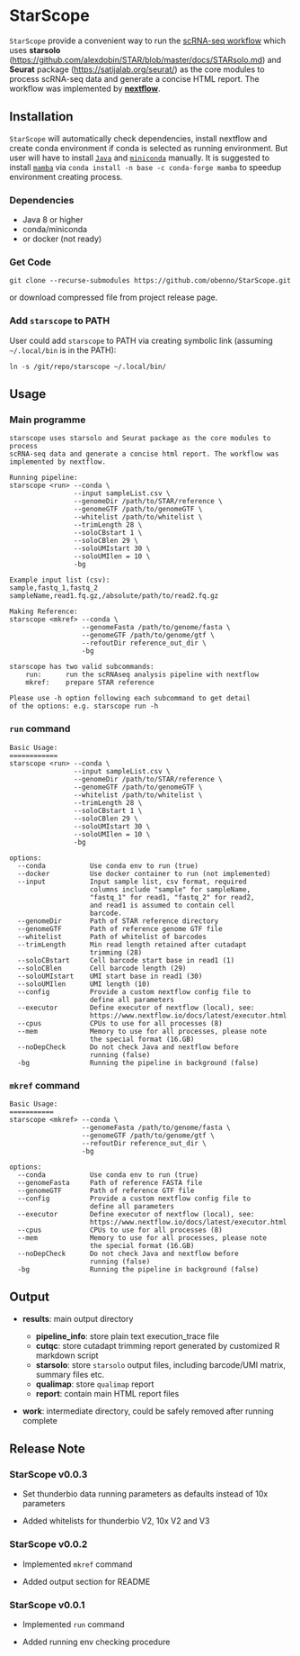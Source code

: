 # StarScope

`StarScope` provide a convenient way to run the 
[scRNA-seq workflow](https://github.com/obenno/scRNA-seq)
which uses **starsolo** (https://github.com/alexdobin/STAR/blob/master/docs/STARsolo.md) 
and **Seurat** package (https://satijalab.org/seurat/) as the core modules to process scRNA-seq
data and generate a concise HTML report. 
The workflow was implemented by [**nextflow**](https://www.nextflow.io/).

## Installation

`StarScope` will automatically check dependencies, install nextflow and
create conda environment if conda is selected as running environment. 
But user will have to install [`Java`](https://openjdk.java.net/install/) and 
[`miniconda`](https://docs.conda.io/en/latest/miniconda.html) 
manually. It is suggested to install
[`mamba`](https://mamba.readthedocs.io/en/latest/installation.html) 
via `conda install -n base -c conda-forge mamba` to speedup environment
creating process.

### Dependencies

- Java 8 or higher
- conda/miniconda
- or docker (not ready)

### Get Code

```
git clone --recurse-submodules https://github.com/obenno/StarScope.git
```

or download compressed file from project release page.

### Add `starscope` to PATH

User could add `starscope` to PATH via creating
symbolic link (assuming `~/.local/bin` is in the PATH): 

```
ln -s /git/repo/starscope ~/.local/bin/
```

## Usage

### Main programme

```
starscope uses starsolo and Seurat package as the core modules to process
scRNA-seq data and generate a concise html report. The workflow was
implemented by nextflow.

Running pipeline:
starscope <run> --conda \
                --input sampleList.csv \
                --genomeDir /path/to/STAR/reference \
                --genomeGTF /path/to/genomeGTF \
                --whitelist /path/to/whitelist \
                --trimLength 28 \
                --soloCBstart 1 \
                --soloCBlen 29 \
                --soloUMIstart 30 \
                --soloUMIlen = 10 \
                -bg

Example input list (csv):
sample,fastq_1,fastq_2
sampleName,read1.fq.gz,/absolute/path/to/read2.fq.gz

Making Reference:
starscope <mkref> --conda \
                  --genomeFasta /path/to/genome/fasta \
                  --genomeGTF /path/to/genome/gtf \
                  --refoutDir reference_out_dir \
                  -bg

starscope has two valid subcommands:
    run:      run the scRNAseq analysis pipeline with nextflow
    mkref:    prepare STAR reference

Please use -h option following each subcommand to get detail
of the options: e.g. starscope run -h
```

### `run` command

```
Basic Usage:
============
starscope <run> --conda \
                --input sampleList.csv \
                --genomeDir /path/to/STAR/reference \
                --genomeGTF /path/to/genomeGTF \
                --whitelist /path/to/whitelist \
                --trimLength 28 \
                --soloCBstart 1 \
                --soloCBlen 29 \
                --soloUMIstart 30 \
                --soloUMIlen = 10 \
                -bg

options:
  --conda           Use conda env to run (true)
  --docker          Use docker container to run (not implemented)
  --input           Input sample list, csv format, required
                    columns include "sample" for sampleName,
                    "fastq_1" for read1, "fastq_2" for read2,
                    and read1 is assumed to contain cell
                    barcode.
  --genomeDir       Path of STAR reference directory
  --genomeGTF       Path of reference genome GTF file
  --whitelist       Path of whitelist of barcodes
  --trimLength      Min read length retained after cutadapt
                    trimming (28)
  --soloCBstart     Cell barcode start base in read1 (1)
  --soloCBlen       Cell barcode length (29)
  --soloUMIstart    UMI start base in read1 (30)
  --soloUMIlen      UMI length (10)
  --config          Provide a custom nextflow config file to
                    define all parameters
  --executor        Define executor of nextflow (local), see:
                    https://www.nextflow.io/docs/latest/executor.html
  --cpus            CPUs to use for all processes (8)
  --mem             Memory to use for all processes, please note
                    the special format (16.GB)
  --noDepCheck      Do not check Java and nextflow before
                    running (false)
  -bg               Running the pipeline in background (false)

```

### `mkref` command

```
Basic Usage:
===========
starscope <mkref> --conda \
                  --genomeFasta /path/to/genome/fasta \
                  --genomeGTF /path/to/genome/gtf \
                  --refoutDir reference_out_dir \
                  -bg

options:
  --conda           Use conda env to run (true)
  --genomeFasta     Path of reference FASTA file
  --genomeGTF       Path of reference GTF file
  --config          Provide a custom nextflow config file to
                    define all parameters
  --executor        Define executor of nextflow (local), see:
                    https://www.nextflow.io/docs/latest/executor.html
  --cpus            CPUs to use for all processes (8)
  --mem             Memory to use for all processes, please note
                    the special format (16.GB)
  --noDepCheck      Do not check Java and nextflow before
                    running (false)
  -bg               Running the pipeline in background (false)

```

## Output

- **results**: main output directory
  - **pipeline\_info**: store plain text execution_trace file
  - **cutqc**: store cutadapt trimming report generated by customized R markdown script
  - **starsolo**: store `starsolo` output files, including barcode/UMI matrix, summary files etc.
  - **qualimap**: store `qualimap` report
  - **report**: contain main HTML report files

- **work**: intermediate directory, could be safely removed after running complete


## Release Note

### StarScope v0.0.3

- Set thunderbio data running parameters as defaults instead of 10x parameters

- Added whitelists for thunderbio V2, 10x V2 and V3

### StarScope v0.0.2

- Implemented `mkref` command

- Added output section for README

### StarScope v0.0.1

- Implemented `run` command

- Added running env checking procedure
